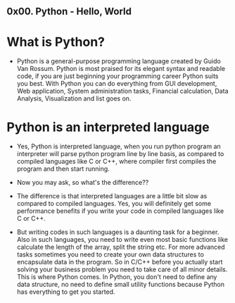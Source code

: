 ## 0x00. Python - Hello, World

# What is Python?

* Python is a general-purpose programming language created by Guido Van Rossum. Python is most praised for its elegant syntax and readable code, if you are just beginning your programming career Python suits you best. With Python you can do everything from GUI development, Web application, System administration tasks, Financial calculation, Data Analysis, Visualization and list goes on.

# Python is an interpreted language

* Yes, Python is interpreted language, when you run python program an interpreter will parse python program line by line basis, as compared to compiled languages like C or C++, where compiler first compiles the program and then start running.

* Now you may ask, so what's the difference??

* The difference is that interpreted languages are a little bit slow as compared to compiled languages. Yes, you will definitely get some performance benefits if you write your code in compiled languages like C or C++.

* But writing codes in such languages is a daunting task for a beginner. Also in such languages, you need to write even most basic functions like calculate the length of the array, split the string etc. For more advanced tasks sometimes you need to create your own data structures to encapsulate data in the program. So in C/C++ before you actually start solving your business problem you need to take care of all minor details. This is where Python comes. In Python, you don't need to define any data structure, no need to define small utility functions because Python has everything to get you started.

